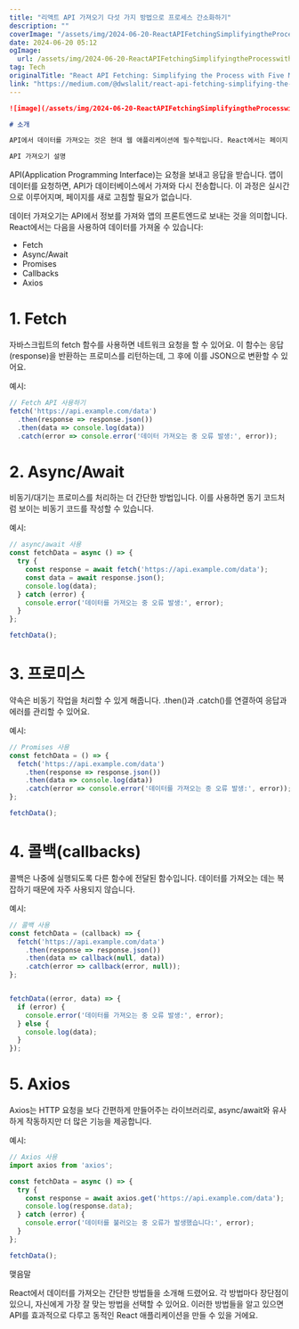 ```yaml
---
title: "리액트 API 가져오기 다섯 가지 방법으로 프로세스 간소화하기"
description: ""
coverImage: "/assets/img/2024-06-20-ReactAPIFetchingSimplifyingtheProcesswithFiveMethods_0.png"
date: 2024-06-20 05:12
ogImage: 
  url: /assets/img/2024-06-20-ReactAPIFetchingSimplifyingtheProcesswithFiveMethods_0.png
tag: Tech
originalTitle: "React API Fetching: Simplifying the Process with Five Methods"
link: "https://medium.com/@dwslalit/react-api-fetching-simplifying-the-process-with-five-methodsintroduction-00d0b49ffc61"
---
```



```markdown
![image](/assets/img/2024-06-20-ReactAPIFetchingSimplifyingtheProcesswithFiveMethods_0.png)

# 소개

API에서 데이터를 가져오는 것은 현대 웹 애플리케이션에 필수적입니다. React에서는 페이지 전체를 새로 고침하지 않고 콘텐츠를 로드하고 표시할 수 있습니다. 이 블로그에서는 API 가져오기 및 React에서 이를 수행하는 다섯 가지 쉬운 방법을 설명하겠습니다.

API 가져오기 설명
```

<div class="content-ad"></div>

API(Application Programming Interface)는 요청을 보내고 응답을 받습니다. 앱이 데이터를 요청하면, API가 데이터베이스에서 가져와 다시 전송합니다. 이 과정은 실시간으로 이루어지며, 페이지를 새로 고침할 필요가 없습니다.

데이터 가져오기는 API에서 정보를 가져와 앱의 프론트엔드로 보내는 것을 의미합니다. React에서는 다음을 사용하여 데이터를 가져올 수 있습니다:

- Fetch
- Async/Await
- Promises
- Callbacks
- Axios

# 1. Fetch

<div class="content-ad"></div>

자바스크립트의 fetch 함수를 사용하면 네트워크 요청을 할 수 있어요. 이 함수는 응답(response)을 반환하는 프로미스를 리턴하는데, 그 후에 이를 JSON으로 변환할 수 있어요.

예시:

```js
// Fetch API 사용하기
fetch('https://api.example.com/data')
  .then(response => response.json())
  .then(data => console.log(data))
  .catch(error => console.error('데이터 가져오는 중 오류 발생:', error));
```

# 2. Async/Await

<div class="content-ad"></div>

비동기/대기는 프로미스를 처리하는 더 간단한 방법입니다. 이를 사용하면 동기 코드처럼 보이는 비동기 코드를 작성할 수 있습니다.

예시:

```js
// async/await 사용
const fetchData = async () => {
  try {
    const response = await fetch('https://api.example.com/data');
    const data = await response.json();
    console.log(data);
  } catch (error) {
    console.error('데이터를 가져오는 중 오류 발생:', error);
  }
};

fetchData();
```

# 3. 프로미스

<div class="content-ad"></div>

약속은 비동기 작업을 처리할 수 있게 해줍니다. .then()과 .catch()를 연결하여 응답과 에러를 관리할 수 있어요.

예시:

```js
// Promises 사용
const fetchData = () => {
  fetch('https://api.example.com/data')
    .then(response => response.json())
    .then(data => console.log(data))
    .catch(error => console.error('데이터를 가져오는 중 오류 발생:', error));
};

fetchData();
```

# 4. 콜백(callbacks)

<div class="content-ad"></div>

콜백은 나중에 실행되도록 다른 함수에 전달된 함수입니다. 데이터를 가져오는 데는 복잡하기 때문에 자주 사용되지 않습니다.

예시:

```js
// 콜백 사용
const fetchData = (callback) => {
  fetch('https://api.example.com/data')
    .then(response => response.json())
    .then(data => callback(null, data))
    .catch(error => callback(error, null));
};


fetchData((error, data) => {
  if (error) {
    console.error('데이터를 가져오는 중 오류 발생:', error);
  } else {
    console.log(data);
  }
});
```

# 5. Axios

<div class="content-ad"></div>

Axios는 HTTP 요청을 보다 간편하게 만들어주는 라이브러리로, async/await와 유사하게 작동하지만 더 많은 기능을 제공합니다.

예시:

```js
// Axios 사용
import axios from 'axios';

const fetchData = async () => {
  try {
    const response = await axios.get('https://api.example.com/data');
    console.log(response.data);
  } catch (error) {
    console.error('데이터를 불러오는 중 오류가 발생했습니다:', error);
  }
};

fetchData();
```

맺음말

<div class="content-ad"></div>

React에서 데이터를 가져오는 간단한 방법들을 소개해 드렸어요. 각 방법마다 장단점이 있으니, 자신에게 가장 잘 맞는 방법을 선택할 수 있어요. 이러한 방법들을 알고 있으면 API를 효과적으로 다루고 동적인 React 애플리케이션을 만들 수 있을 거에요.
